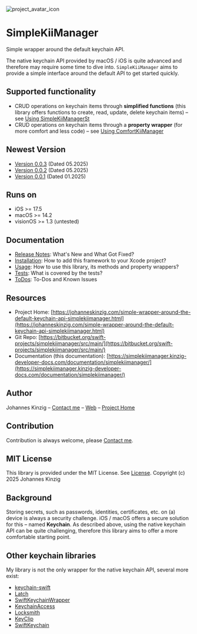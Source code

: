 ![project_avatar_icon](https://bitbucket.org/swift-projects/simplekiimanager/raw/main/Meta/simplekiimanager-avatar.png)
# SimpleKiiManager
Simple wrapper around the default keychain API.

The native keychain API provided by macOS / iOS is quite advanced and therefore may require some time to dive into. `SimpleKiiManager` aims to provide a simple interface around the default API to get started quickly.

## Supported functionality
* CRUD operations on keychain items through **simplified functions** (this library offers functions to create, read, update, delete keychain items) – see [Using SimpleKiiManagerSt](https://simplekiimanager.kinzig-developer-docs.com/documentation/simplekiimanager/usage/#Using-SimpleKiiManagerSt)
* CRUD operations on keychain items through a **property wrapper** (for more comfort and less code) – see [Using ComfortKiiManager](https://simplekiimanager.kinzig-developer-docs.com/documentation/simplekiimanager/usage/#Using-ComfortKiiManager)

## Newest Version
* [Version 0.0.3](https://simplekiimanager.kinzig-developer-docs.com/documentation/simplekiimanager/releasenotes#Version-003) (Dated 05.2025)
* [Version 0.0.2](https://simplekiimanager.kinzig-developer-docs.com/documentation/simplekiimanager/releasenotes#Version-002) (Dated 05.2025)
* [Version 0.0.1](https://simplekiimanager.kinzig-developer-docs.com/documentation/simplekiimanager/releasenotes#Version-001) (Dated 01.2025)

## Runs on
* iOS >= 17.5
* macOS >= 14.2
* visionOS >= 1.3 (untested)

## Documentation
* [Release Notes](https://simplekiimanager.kinzig-developer-docs.com/documentation/simplekiimanager/releasenotes/): What's New and What Got Fixed?
* [Installation](https://simplekiimanager.kinzig-developer-docs.com/documentation/simplekiimanager/installation/): How to add this framework to your Xcode project?
* [Usage](https://simplekiimanager.kinzig-developer-docs.com/documentation/simplekiimanager/usage/): How to use this library, its methods and property wrappers?
* [Tests](https://simplekiimanager.kinzig-developer-docs.com/documentation/simplekiimanager/tests/): What is covered by the tests?
* [ToDos](https://simplekiimanager.kinzig-developer-docs.com/documentation/simplekiimanager/todos/): To-Dos and Known Issues

## Resources
* Project Home: [https://johanneskinzig.com/simple-wrapper-around-the-default-keychain-api-simplekiimanager.html](https://johanneskinzig.com/simple-wrapper-around-the-default-keychain-api-simplekiimanager.html)
* Git Repo: [https://bitbucket.org/swift-projects/simplekiimanager/src/main/](https://bitbucket.org/swift-projects/simplekiimanager/src/main/)
* Documentation (this documentation): [https://simplekiimanager.kinzig-developer-docs.com/documentation/simplekiimanager/](https://simplekiimanager.kinzig-developer-docs.com/documentation/simplekiimanager/) 

## Author
Johannes Kinzig – [Contact me](https://johanneskinzig.com/lets-connect.html) – [Web](https://johanneskinzig.com) – [Project Home](https://johanneskinzig.com/simple-wrapper-around-the-default-keychain-api-simplekiimanager.html)

## Contribution
Contribution is always welcome, please [Contact me](https://johanneskinzig.com/lets-connect.html).

## MIT License
This library is provided under the MIT License. See [License](https://simplekiimanager.kinzig-developer-docs.com/documentation/simplekiimanager/license). Copyright (c) 2025 Johannes Kinzig

## Background
Storing secrets, such as passwords, identities, certificates, etc. on (a) device is always a security challenge. iOS / macOS offers a secure solution for this – named **Keychain**.
As described above, using the native keychain API can be quite challenging, therefore this library aims to offer a more comfortable starting point.

## Other keychain libraries
My library is not the only wrapper for the native keychain API, several more exist:
* [keychain-swift](https://github.com/evgenyneu/keychain-swift)
* [Latch](https://github.com/endocrimes/Latch)
* [SwiftKeychainWrapper](https://github.com/jrendel/SwiftKeychainWrapper)
* [KeychainAccess](https://github.com/kishikawakatsumi/KeychainAccess)
* [Locksmith](https://github.com/matthewpalmer/Locksmith)
* [KeyClip](https://github.com/s-aska/KeyClip)
* [SwiftKeychain](https://github.com/yankodimitrov/SwiftKeychain)

